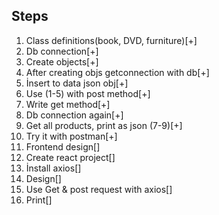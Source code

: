 ## Steps

1. Class definitions(book, DVD, furniture)[+]
2. Db connection[+]
3. Create objects[+]
4. After creating objs getconnection with db[+]
5. İnsert to data json obj[+]
6. Use (1-5) with post method[+]
7. Write get method[+]
8. Db connection again[+]
9. Get all products, print as json (7-9)[+]
10. Try it with postman[+]
11. Frontend design[]
12. Create react project[]
13. İnstall axios[]
14. Design[]
15. Use Get & post request with axios[]
16. Print[]
